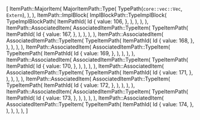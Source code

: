 [
    ItemPath::MajorItem(
        MajorItemPath::Type(
            TypePath(`core::vec::Vec`, `Extern`),
        ),
    ),
    ItemPath::ImplBlock(
        ImplBlockPath::TypeImplBlock(
            TypeImplBlockPath(
                ItemPathId(
                    Id {
                        value: 106,
                    },
                ),
            ),
        ),
    ),
    ItemPath::AssociatedItem(
        AssociatedItemPath::TypeItem(
            TypeItemPath(
                ItemPathId(
                    Id {
                        value: 167,
                    },
                ),
            ),
        ),
    ),
    ItemPath::AssociatedItem(
        AssociatedItemPath::TypeItem(
            TypeItemPath(
                ItemPathId(
                    Id {
                        value: 168,
                    },
                ),
            ),
        ),
    ),
    ItemPath::AssociatedItem(
        AssociatedItemPath::TypeItem(
            TypeItemPath(
                ItemPathId(
                    Id {
                        value: 169,
                    },
                ),
            ),
        ),
    ),
    ItemPath::AssociatedItem(
        AssociatedItemPath::TypeItem(
            TypeItemPath(
                ItemPathId(
                    Id {
                        value: 170,
                    },
                ),
            ),
        ),
    ),
    ItemPath::AssociatedItem(
        AssociatedItemPath::TypeItem(
            TypeItemPath(
                ItemPathId(
                    Id {
                        value: 171,
                    },
                ),
            ),
        ),
    ),
    ItemPath::AssociatedItem(
        AssociatedItemPath::TypeItem(
            TypeItemPath(
                ItemPathId(
                    Id {
                        value: 172,
                    },
                ),
            ),
        ),
    ),
    ItemPath::AssociatedItem(
        AssociatedItemPath::TypeItem(
            TypeItemPath(
                ItemPathId(
                    Id {
                        value: 173,
                    },
                ),
            ),
        ),
    ),
    ItemPath::AssociatedItem(
        AssociatedItemPath::TypeItem(
            TypeItemPath(
                ItemPathId(
                    Id {
                        value: 174,
                    },
                ),
            ),
        ),
    ),
]